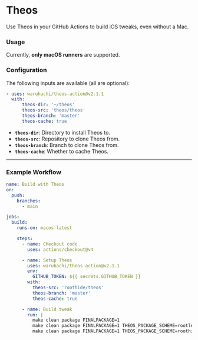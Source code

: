 # Theos

Use Theos in your GitHub Actions to build iOS tweaks, even without a Mac.

### Usage
Currently, **only macOS runners** are supported.

### Configuration
The following inputs are available (all are optional):

```yaml
- uses: waruhachi/theos-action@v2.1.1
  with:
      theos-dir: '~/theos'
      theos-src: 'theos/theos'
      theos-branch: 'master'
      theos-cache: true
```

- **`theos-dir`**: Directory to install Theos to.
- **`theos-src`**: Repository to clone Theos from.
- **`theos-branch`**: Branch to clone Theos from.
- **`theos-cache`**: Whether to cache Theos.

---

### Example Workflow

```yaml
name: Build with Theos
on:
  push:
    branches:
      - main

jobs:
  build:
    runs-on: macos-latest

    steps:
      - name: Checkout code
        uses: actions/checkout@v4

      - name: Setup Theos
        uses: waruhachi/theos-action@v2.1.1
        env:
          GITHUB_TOKEN: ${{ secrets.GITHUB_TOKEN }}
        with:
          theos-src: 'roothide/theos'
          theos-branch: 'master'
          theos-cache: true

      - name: Build tweak
        run: |
          make clean package FINALPACKAGE=1
          make clean package FINALPACKAGE=1 THEOS_PACKAGE_SCHEME=rootless
          make clean package FINALPACKAGE=1 THEOS_PACKAGE_SCHEME=roothide
```
